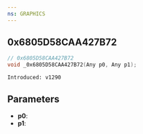 ```yaml
---
ns: GRAPHICS
---
```

## 0x6805D58CAA427B72

```c
// 0x6805D58CAA427B72
void _0x6805D58CAA427B72(Any p0, Any p1);
```

```
Introduced: v1290
```

## Parameters
* **p0**:
* **p1**:

